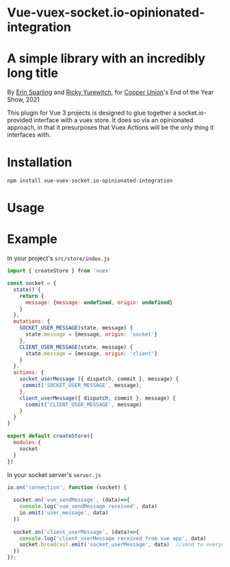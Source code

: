 # Vue-vuex-socket.io-opinionated-integration
# A simple library with an incredibly long title

By [Erin Sparling](https://erinsparling.glitch.me) and [Ricky Yurewitch](https://ricc.glitch.me), for [Cooper Union](https://cooper.edu)'s End of the Year Show, 2021

This plugin for Vue 3 projects is designed to glue together a socket.io-provided interface with a vuex store. It does so via an opinionated approach, in that it presurposes that Vuex Actions will be the only thing it interfaces with. 

# Installation
`npm install vue-vuex-socket.io-opinionated-integration`

# Usage

# Example

In your project's `src/store/index.js`

```javascript
import { createStore } from 'vuex'

const socket = { 
  state() {
    return {
      message: {message: undefined, origin: undefined}
    }
  },
  mutations: {
    SOCKET_USER_MESSAGE(state, message) {
      state.message = {message, origin: 'socket'}
    },
    CLIENT_USER_MESSAGE(state, message) {
      state.message = {message, origin: 'client'}
    }    
  },
  actions: {
    socket_userMessage ({ dispatch, commit }, message) {
     commit('SOCKET_USER_MESSAGE', message);
    },
    client_userMessage({ dispatch, commit }, message) {
      commit('CLIENT_USER_MESSAGE', message)
    }
  }
}

export default createStore({
  modules:{
    socket
  }
})
```


In your socket server's `server.js`

```javascript
io.on('connection', function (socket) {
  
  socket.on('vue_sendMessage', (data)=>{
    console.log('vue_sendMessage received', data)
    io.emit('user_message', data)
  })
  
  socket.on('client_userMessage', (data)=>{
    console.log('client_userMessage received from vue app', data)
    socket.broadcast.emit('socket_userMessage', data)  //send to everyone except the sender --- via https://socket.io/docs/v3/emit-cheatsheet/index.html
  })
});

```
